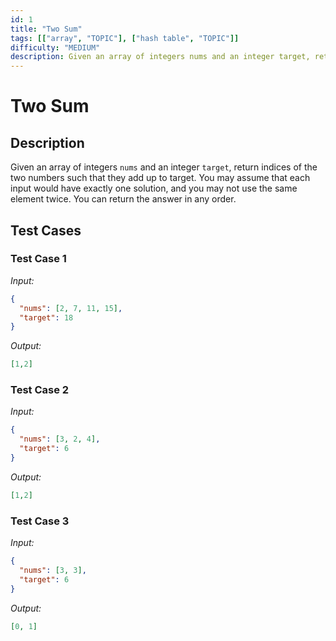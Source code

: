```yaml
---
id: 1
title: "Two Sum"
tags: [["array", "TOPIC"], ["hash table", "TOPIC"]]
difficulty: "MEDIUM"
description: Given an array of integers nums and an integer target, return indices of the two numbers such that they add up to target. You may assume that each input would have exactly one solution, and you may not use the same element twice. You can return the answer in any order.
---
```


# Two Sum

## Description

Given an array of integers `nums` and an integer `target`, return indices of the two numbers such that they add up to target. You may assume that each input would have exactly one solution, and you may not use the same element twice. You can return the answer in any order.

## Test Cases

### Test Case 1
*Input:*
```json
{
  "nums": [2, 7, 11, 15],
  "target": 18
}
```
*Output:*
```json
[1,2]
```

### Test Case 2
*Input:*
```json
{
  "nums": [3, 2, 4],
  "target": 6
}
```
*Output:*
```json
[1,2]
```

### Test Case 3
*Input:*
```json
{
  "nums": [3, 3],
  "target": 6
}
```
*Output:*
```json
[0, 1]
```
